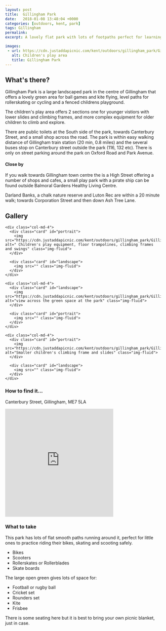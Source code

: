 ```yaml
---
layout: post
title:  Gillingham Park
date:   2018-01-08 13:48:04 +0000
categories: [outdoors, kent, park]
tags: Gillingham
permalink: 
excerpt: A lovely flat park with lots of footpaths perfect for learning how to ride your bike or use your new rollerskates.  It has a large open green for ball games and kite flying and lots of great play equipment.

images:
 - url: https://cdn.justaddapicnic.com/kent/outdoors/gillingham_park/GillinghamPark_2.jpg
   alt: Children's play area
   title: Gillingham Park
---
```


## What's there?

Gillingham Park is a large landscaped park in the centre of Gillingham that offers a lovely green area for ball games and kite flying, level paths for rollerskating or cycling and a fenced childrens playground.  

The children's play area offers 2 sections one for younger vistiors with lower slides and climbing frames, and more complex equipment for older children to climb and explore.

There are public toilets at the South side of the park, towards Canterbury Street, and a small shop across the road.  The park is within easy walking distance of Gillingham train station (20 min, 0.8 miles) and the several buses stop on Canterbury street outside the park (116, 132 etc).  There is only on street parking around the park on Oxford Road and Park Avenue.

#### Close by

If you walk towards Gillingham town centre the is a High Street offering a number of shops and cafes, a small play park with a pirate ship can be found outside Balmoral Gardens Healthy Living Centre.

Darland Banks, a chalk nature reserve and Luton Rec are within a 20 minute walk; towards Corporation Street and then down Ash Tree Lane.

## Gallery

<div class="container">

  <div class="row">

    <div class="col-md-4">
      <div class="card" id="portrait">
        <img src="https://cdn.justaddapicnic.com/kent/outdoors/gillingham_park/GillinghamPark_2.jpg" alt=" Children's play equipment, floor trampolines, climbing frames and swings" class="img-fluid">
      </div>

      <div class="card" id="landscape">
        <img src="" class="img-fluid">
      </div>  
    </div>

    <div class="col-md-4">
      <div class="card" id="landscape">
        <img src="https://cdn.justaddapicnic.com/kent/outdoors/gillingham_park/GillinghamPark_7.jpg" alt="view across the green space at the park" class="img-fluid">
      </div>

      <div class="card" id="portrait">
        <img src="" class="img-fluid">
      </div>
    </div>

    <div class="col-md-4">
      <div class="card" id="portrait">
        <img src="https://cdn.justaddapicnic.com/kent/outdoors/gillingham_park/GillinghamPark_4.jpg" alt="Smaller children's climbing frame and slides" class="img-fluid">
      </div>

      <div class="card" id="landscape">
        <img src="" class="img-fluid">
      </div>
    </div>

  </div>      
</div>



### How to find it...
Canterbury Street, Gillingham, ME7 5LA

<iframe src="https://www.google.com/maps/embed?pb=!1m18!1m12!1m3!1d4980.627378668406!2d0.5535186857980687!3d51.378912517782275!2m3!1f0!2f0!3f0!3m2!1i1024!2i768!4f13.1!3m3!1m2!1s0x0%3A0x306d6c490bfc00c9!2sGillingham+Park!5e0!3m2!1sen!2suk!4v1515507217618" width="350" height="350" frameborder="0" style="border:0" allowfullscreen></iframe>


### What to take

This park has lots of flat smooth paths running around it, perfect for little ones to practice riding their bikes, skating and scooting safely.
* Bikes
* Scooters
* Rollerskates or Rollerblades
* Skate boards

The large open green gives lots of space for:
* Football or rugby ball
* Cricket set
* Rounders set
* Kite
* Frisbee

There is some seating here but it is best to bring your own picnic blanket, just in case.


